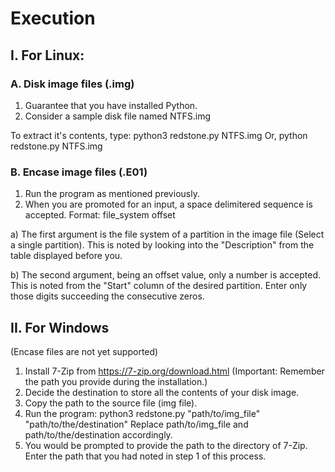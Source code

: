 # Execution

## I. For Linux:

### A. Disk image files (.img)
1. Guarantee that you have installed Python.
2. Consider a sample disk file named NTFS.img

To extract it's contents, type:
python3 redstone.py NTFS.img
Or,
python redstone.py NTFS.img

### B. Encase image files (.E01)
1. Run the program as mentioned previously.
2. When you are promoted for an input, a space delimitered sequence is accepted. 
Format: file_system offset

a) The first argument is the file system of a partition in the image file (Select a single partition). This is noted by looking into the "Description" from the table displayed before you. 

b) The second argument, being an offset value, only a number is accepted.  This is noted from the "Start" column of the desired partition. Enter only those digits succeeding the consecutive zeros.

## II. For Windows
(Encase files are not yet supported)
1. Install 7-Zip from https://7-zip.org/download.html
(Important: Remember the path you provide during the installation.)
2. Decide the destination to store all the contents of your disk image.
3. Copy the path to the source file (img file).
4. Run the program: 
python3 redstone.py "path/to/img_file" "path/to/the/destination"
Replace path/to/img_file and path/to/the/destination accordingly.
5. You would be prompted to provide the path to the directory of 7-Zip. Enter the path that you had noted in step 1 of this process.
